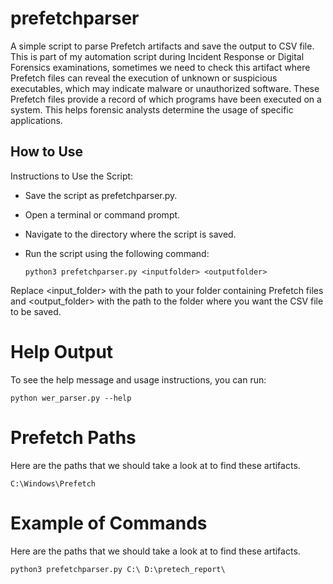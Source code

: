 # prefetchparser
A simple script to parse Prefetch artifacts and save the output to CSV file. This is part of my automation script during Incident Response or Digital Forensics examinations, sometimes we need to check this artifact where Prefetch files can reveal the execution of unknown or suspicious executables, which may indicate malware or unauthorized software. These Prefetch files provide a record of which programs have been executed on a system. This helps forensic analysts determine the usage of specific applications.

## How to Use
Instructions to Use the Script:

- Save the script as prefetchparser.py.
- Open a terminal or command prompt.
- Navigate to the directory where the script is saved.
- Run the script using the following command:

   `python3 prefetchparser.py <inputfolder> <outputfolder>`

Replace <input_folder> with the path to your folder containing Prefetch files and <output_folder> with the path to the folder where you want the CSV file to be saved.

# Help Output
To see the help message and usage instructions, you can run:

`python wer_parser.py --help`

# Prefetch Paths
Here are the paths that we should take a look at to find these artifacts.
```
C:\Windows\Prefetch
```

# Example of Commands
Here are the paths that we should take a look at to find these artifacts.
```
python3 prefetchparser.py C:\ D:\pretech_report\
```
